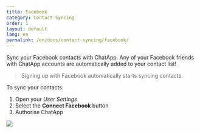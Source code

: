 ```yaml
---
title: Facebook
category: Contact Syncing
order: 1
layout: default
lang: en
permalink: /en/docs/contact-syncing/facebook/
---
```


Sync your Facebook contacts with ChatApp. Any of your Facebook friends with ChatApp accounts are automatically added to your contact list!

> Signing up with Facebook automatically starts syncing contacts.

To sync your contacts:

1. Open your *User Settings*
2. Select the **Connect Facebook** button
3. Authorise ChatApp

![](//placehold.it/800x600)
